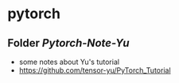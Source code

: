 # pytorch
## Folder _Pytorch-Note-Yu_
- some notes about Yu's tutorial
- <https://github.com/tensor-yu/PyTorch_Tutorial>
